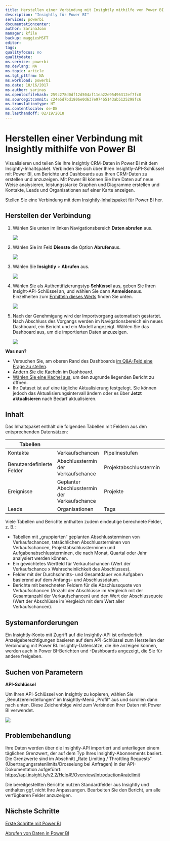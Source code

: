 ```yaml
---
title: Herstellen einer Verbindung mit Insightly mithilfe von Power BI
description: "Insightly für Power BI"
services: powerbi
documentationcenter: 
author: SarinaJoan
manager: kfile
backup: maggiesMSFT
editor: 
tags: 
qualityfocus: no
qualitydate: 
ms.service: powerbi
ms.devlang: NA
ms.topic: article
ms.tgt_pltfrm: NA
ms.workload: powerbi
ms.date: 10/16/2017
ms.author: sarinas
ms.openlocfilehash: 259c278d0df12d504af11ea22e95496312ef7fc0
ms.sourcegitcommit: c24e5d7bd1806e0d637e974b5143ab5125298fc6
ms.translationtype: HT
ms.contentlocale: de-DE
ms.lasthandoff: 02/19/2018
---
```

# <a name="connect-to-insightly-with-power-bi"></a>Herstellen einer Verbindung mit Insightly mithilfe von Power BI
Visualisieren und teilen Sie Ihre Insightly CRM-Daten in Power BI mit dem Insightly-Inhaltspaket. Verbinden Sie sich über Ihren Insightly-API-Schlüssel mit Power BI, um Berichte und Dashboards aus Ihren CRM-Daten zu erstellen und anzuzeigen. Mit Power BI können Sie Ihre Daten auf neue Weise analysieren, leistungsstarke Graphen und Diagramme erstellen und Kontakte, Leads und Organisationen auf einer Karte anzeigen.

Stellen Sie eine Verbindung mit dem [Insightly-Inhaltspaket](https://app.powerbi.com/getdata/services/insightly) für Power BI her.

## <a name="how-to-connect"></a>Herstellen der Verbindung
1. Wählen Sie unten im linken Navigationsbereich **Daten abrufen** aus.
   
   ![](media/service-connect-to-insightly/getdata.png)
2. Wählen Sie im Feld **Dienste** die Option **Abrufen**aus.
   
   ![](media/service-connect-to-insightly/services.png)
3. Wählen Sie **Insightly** \> **Abrufen** aus.
   
   ![](media/service-connect-to-insightly/insightly.png)
4. Wählen Sie als Authentifizierungstyp **Schlüssel** aus, geben Sie Ihren Insight-API-Schlüssel an, und wählen Sie dann **Anmelden**aus. Einzelheiten zum [Ermitteln dieses Werts](#FindingParams) finden Sie unten.
   
   ![](media/service-connect-to-insightly/creds.png)
5. Nach der Genehmigung wird der Importvorgang automatisch gestartet. Nach Abschluss des Vorgangs werden im Navigationsbereich ein neues Dashboard, ein Bericht und ein Modell angezeigt. Wählen Sie das Dashboard aus, um die importierten Daten anzuzeigen.
   
     ![](media/service-connect-to-insightly/dashboard.png)

**Was nun?**

* Versuchen Sie, am oberen Rand des Dashboards [im Q&A-Feld eine Frage zu stellen](power-bi-q-and-a.md).
* [Ändern Sie die Kacheln](service-dashboard-edit-tile.md) im Dashboard.
* [Wählen Sie eine Kachel aus](service-dashboard-tiles.md), um den zugrunde liegenden Bericht zu öffnen.
* Ihr Dataset ist auf eine tägliche Aktualisierung festgelegt. Sie können jedoch das Aktualisierungsintervall ändern oder es über **Jetzt aktualisieren** nach Bedarf aktualisieren.

## <a name="whats-included"></a>Inhalt
Das Inhaltspaket enthält die folgenden Tabellen mit Feldern aus den entsprechenden Datensätzen:

| Tabellen |  |  |  |
| --- | --- | --- | --- |
| Kontakte |Verkaufschancen |Pipelinestufen |Aufgabenabschlusstermin |
| Benutzerdefinierte Felder |Abschlusstermin der Verkaufschance |Projektabschlusstermin |Aufgaben |
| Ereignisse |Geplanter Abschlusstermin der Verkaufschance |Projekte |Teams/Mitglieder |
| Leads |Organisationen |Tags |Benutzer |

Viele Tabellen und Berichte enthalten zudem eindeutige berechnete Felder, z. B.:  

* Tabellen mit „gruppierten“ geplanten Abschlussterminen von Verkaufschancen, tatsächlichen Abschlussterminen von Verkaufschancen, Projektabschlussterminen und Aufgabenabschlussterminen, die nach Monat, Quartal oder Jahr analysiert werden können.  
* Ein gewichtetes Wertfeld für Verkaufschancen (Wert der Verkaufschance x Wahrscheinlichkeit des Abschlusses).  
* Felder mit der Durchschnitts- und Gesamtdauer von Aufgaben basierend auf dem Anfangs- und Abschlussdatum.  
* Berichte mit berechneten Feldern für die Abschlussquote von Verkaufschancen (Anzahl der Abschlüsse im Vergleich mit der Gesamtanzahl der Verkaufschancen) und den Wert der Abschlussquote (Wert der Abschlüsse im Vergleich mit dem Wert aller Verkaufschancen).  

## <a name="system-requirements"></a>Systemanforderungen
Ein Insightly-Konto mit Zugriff auf die Insightly-API ist erforderlich. Anzeigeberechtigungen basieren auf dem API-Schlüssel zum Herstellen der Verbindung mit Power BI. Insightly-Datensätze, die Sie anzeigen können, werden auch in Power BI-Berichten und -Dashboards angezeigt, die Sie für andere freigeben.

<a name="FindingParams"></a>

## <a name="finding-parameters"></a>Suchen von Parametern
**API-Schlüssel**

Um Ihren API-Schlüssel von Insightly zu kopieren, wählen Sie „Benutzereinstellungen“ im Insightly-Menü „Profil“ aus und scrollen dann nach unten. Diese Zeichenfolge wird zum Verbinden Ihrer Daten mit Power BI verwendet.

![](media/service-connect-to-insightly/findapi.png)

## <a name="troubleshooting"></a>Problembehandlung
Ihre Daten werden über die Insightly-API importiert und unterliegen einem täglichen Grenzwert, der auf dem Typ Ihres Insightly-Abonnements basiert. Die Grenzwerte sind im Abschnitt „Rate Limiting / Throttling Requests“ (Übertragungsratenlimits/Drosselung bei Anfragen) in der API-Dokumentation aufgeführt: https://api.insight.ly/v2.2/Help#!/Overview/Introduction#ratelimit

Die bereitgestellten Berichte nutzen Standardfelder aus Insightly und enthalten ggf. nicht Ihre Anpassungen. Bearbeiten Sie den Bericht, um alle verfügbaren Felder anzuzeigen.

## <a name="next-steps"></a>Nächste Schritte
[Erste Schritte mit Power BI](service-get-started.md)

[Abrufen von Daten in Power BI](service-get-data.md)


